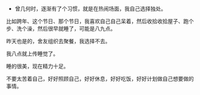 - 曾几何时，逐渐有了个习惯，就是在热闹场面，我自己选择独处。


比如跨年、这个节日、那个节日，我喜欢自己自己呆着，然后收拾收拾屋子、跑个步、洗个澡，然后很早就睡了，可能是八九点。

昨天也是的，舍友组织去聚餐，我选择不去。


我八点就上传睡觉了。

睡的很美，现在精力十足。

不要太苦着自己，好好照顾自己，好好休息，好好吃饭，好好计划做自己想要做的事情。


